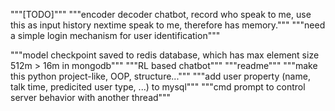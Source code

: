 """[TODO]"""
"""encoder decoder chatbot, record who speak to me, use this as input history nextime speak to me, therefore has memory."""
"""need a simple login mechanism for user identification"""

"""model checkpoint saved to redis database, which has max element size 512m > 16m in mongodb"""
"""RL based chatbot"""
"""readme"""
"""make this python project-like, OOP, structure..."""
"""add user property (name, talk time, predicited user type, ...) to mysql"""
"""cmd prompt to control server behavior with another thread"""
